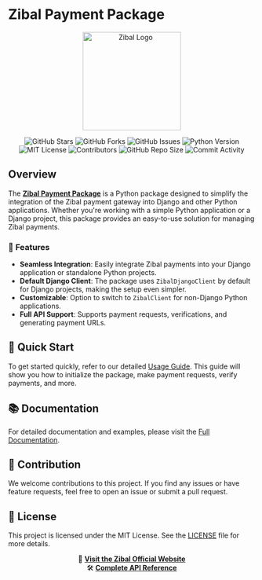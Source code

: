 # Zibal Payment Package

<div align="center">
  <img src="https://github.com/user-attachments/assets/bd12dfd0-6670-4d6f-b3d5-b1d7a4ff579a" alt="Zibal Logo" width="200px"/>
</div>

<div align="center">

![GitHub Stars](https://img.shields.io/github/stars/Mohammad222PR/zibal-payment?style=for-the-badge&logo=github)
![GitHub Forks](https://img.shields.io/github/forks/Mohammad222PR/zibal-payment?style=for-the-badge&logo=github)
![GitHub Issues](https://img.shields.io/github/issues/Mohammad222PR/zibal-payment?style=for-the-badge&logo=github)
![Python Version](https://img.shields.io/badge/python-3.8%2B-blue?style=for-the-badge&logo=python)
![MIT License](https://img.shields.io/github/license/Mohammad222PR/zibal-payment?style=for-the-badge&color=yellow)
![Contributors](https://img.shields.io/github/contributors/Mohammad222PR/zibal-payment?style=for-the-badge&color=brightgreen)
![GitHub Repo Size](https://img.shields.io/github/repo-size/Mohammad222PR/zibal-payment?style=for-the-badge&color=critical)
![Commit Activity](https://img.shields.io/github/commit-activity/m/Mohammad222PR/zibal-payment?style=for-the-badge&color=orange)
  
</div>

## Overview

The **[Zibal Payment Package](https://pypi.org/project/django-zibal-payment/)** is a Python package designed to simplify the integration of the Zibal payment gateway into Django and other Python applications. Whether you're working with a simple Python application or a Django project, this package provides an easy-to-use solution for managing Zibal payments.

### 🌟 **Features**

- **Seamless Integration**: Easily integrate Zibal payments into your Django application or standalone Python projects.
- **Default Django Client**: The package uses `ZibalDjangoClient` by default for Django projects, making the setup even simpler.
- **Customizable**: Option to switch to `ZibalClient` for non-Django Python applications.
- **Full API Support**: Supports payment requests, verifications, and generating payment URLs.


## 📖 **Quick Start**

To get started quickly, refer to our detailed [Usage Guide](docs/usage.md). This guide will show you how to initialize the package, make payment requests, verify payments, and more.

## 📚 **Documentation**

For detailed documentation and examples, please visit the [Full Documentation](docs/index.md).

## 🤝 **Contribution**

We welcome contributions to this project. If you find any issues or have feature requests, feel free to open an issue or submit a pull request.

## 📄 **License**

This project is licensed under the MIT License. See the [LICENSE](LICENSE) file for more details.

<div align="center">

🔗 **[Visit the Zibal Official Website](https://zibal.ir)**  
🛠️ **[Complete API Reference](docs/index.md)**

</div>
